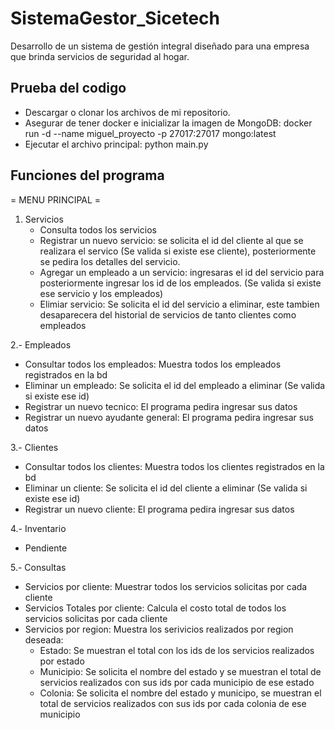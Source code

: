 # SistemaGestor_Sicetech
Desarrollo de un sistema de gestión integral diseñado para una empresa que brinda servicios de seguridad al hogar.

## Prueba del codigo
* Descargar o clonar los archivos de mi repositorio.
* Asegurar de tener docker e inicializar la imagen de MongoDB: docker run -d --name miguel_proyecto -p 27017:27017 mongo:latest
* Ejecutar el archivo principal: python main.py

## Funciones del programa
= MENU PRINCIPAL =
1. Servicios
   * Consulta todos los servicios
   * Registrar un nuevo servicio: se solicita el id del cliente al que se realizara el servico (Se valida si existe ese cliente), posteriormente se pedira los detalles del servicio.
   * Agregar un empleado a un servicio: ingresaras el id del servicio para posteriormente ingresar los id de los empleados. (Se valida si existe ese servicio y los empleados)
   * Elimiar servicio: Se solicita el id del servicio a eliminar, este tambien desaparecera del historial de servicios de tanto clientes como empleados

2.- Empleados
  * Consultar todos los empleados: Muestra todos los empleados registrados en la bd
  * Eliminar un empleado: Se solicita el id del empleado a eliminar (Se valida si existe ese id)
  * Registrar un nuevo tecnico: El programa pedira ingresar sus datos
  * Registrar un nuevo ayudante general: El programa pedira ingresar sus datos

3.- Clientes
  * Consultar todos los clientes: Muestra todos los clientes registrados en la bd
  * Eliminar un cliente: Se solicita el id del cliente a eliminar (Se valida si existe ese id)
  * Registrar un nuevo cliente: El programa pedira ingresar sus datos

4.- Inventario
  * Pendiente

5.- Consultas
  * Servicios por cliente: Muestrar todos los servicios solicitas por cada cliente
  * Servicios Totales por cliente: Calcula el costo total de todos los servicios solicitas por cada cliente
  * Servicios por region: Muestra los serivicios realizados por region deseada:
      - Estado: Se muestran el total con los ids de los servicios realizados por estado
      - Municipio: Se solicita el nombre del estado y se muestran el total de servicios realizados con sus ids por cada municipio de ese estado
      - Colonia: Se solicita el nombre del estado y municipo, se muestran el total de servicios realizados con sus ids por cada colonia de ese municipio
